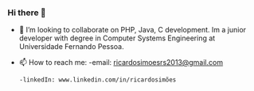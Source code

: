 ### Hi there 👋

- 👯 I’m looking to collaborate on PHP, Java, C development. Im a junior developer with degree in Computer Systems Engineering at Universidade Fernando Pessoa.
- 📫 How to reach me:
      -email: ricardosimoesrs2013@gmail.com
      
      -linkedIn: www.linkedin.com/in/ricardosimões
      
 

<!--
**RicardoDSimoes/RicardoDSimoes** is a ✨ _special_ ✨ repository because its `README.md` (this file) appears on your GitHub profile.

Here are some ideas to get you started:

- 🔭 I’m currently working on ...
- 🌱 I’m currently learning ...
- 👯 I’m looking to collaborate on ...
- 🤔 I’m looking for help with ...
- 💬 Ask me about ...
- 📫 How to reach me: ...
- 😄 Pronouns: ...
- ⚡ Fun fact: ...
-->
